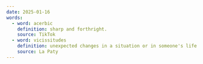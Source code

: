 ```yaml
---
date: 2025-01-16
words:
  - word: acerbic
    definition: sharp and forthright.
    source: TikTok
  - word: vicissitudes
    definition: unexpected changes in a situation or in someone's life.
    source: La Paty
---
```

